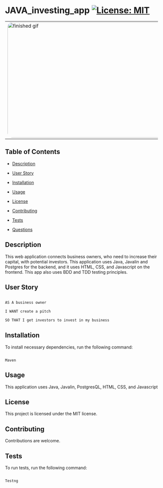 
# JAVA_investing_app [![License: MIT](https://img.shields.io/badge/License-MIT-blue.svg)](https://opensource.org/licenses/MIT)

<table><tr><td>
<img src="./images/finishedGif.gif" alt="finished gif" style="border-radius:16px" width="838" height="380"/>
</table></tr></td>

## Table of Contents

* [Description](#description)

* [User Story](#user-story)

* [Installation](#installation)

* [Usage](#usage)

* [License](#license)

* [Contributing](#contributing)

* [Tests](#tests)

* [Questions](#questions)

## Description 

This web application connects business owners, who need to increase their capital, with potential investors. This application uses Java, Javalin and Postgres for the backend, and it uses HTML, CSS, and Javascript on the frontend. This app also uses BDD and TDD testing principles.   

## User Story

```md

AS A business owner

I WANT create a pitch

SO THAT I get investors to invest in my business

```



## Installation

To install necessary dependencies, run the following command:

```

Maven

```

## Usage

This application uses Java, Javalin, PostgresQL, HTML, CSS, and Javascript

## License

This project is licensed under the MIT license.

## Contributing

Contributions are welcome. 

## Tests 

To run tests, run the following command:

```

Testng

```



